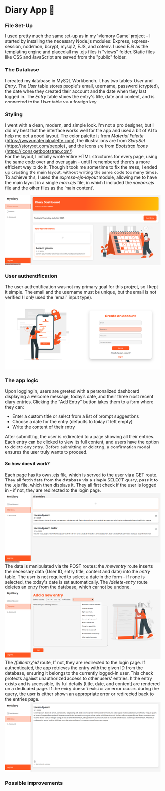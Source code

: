 # Diary App 📖

### File Set-Up
I used pretty much the same set-up as in my 'Memory Game' project - I started by installing the necessary Node.js modules: Express, express-session, nodemon, bcrypt, mysql2, EJS, and dotenv. I used EJS as the templating engine and placed all my .ejs files in "views" folder. Static files like CSS and JavaScript are served from the "public" folder. 

### The Database
I created my database in MySQL Workbench. It has two tables: *User* and *Entry*.
The *User* table stores people's email, username, password (crypted), the date when they created their account and the date when they last logged in.
The *Entry* table stores the entry's title, date and content, and is connected to the *User* table via a foreign key.

### Styling
I went with a clean, modern, and simple look. I’m not a pro designer, but I did my best that the interface works well for the app and used a bit of AI to help me get a good layout.
The color palette is from *Material Palette* (https://www.materialpalette.com), the illustrations are from *StorySet* (https://storyset.com/people) , and the icons are from *Bootstrap Icons* (https://icons.getbootstrap.com/)  
For the layout, I initially wrote entire HTML structures for every page, using the same code over and over again - until I remembered there's a more efficient way to do it. Though it took me some time to fix the mess, I ended up creating the main layout, without writing the same code too many times. To achieve this, I used the *express-ejs-layout* module, allowing me to have the main layout in a single *main.ejs* file, in which I included the *navbar.ejs* file and the other files as the 'main content'.

![Screenshot of the project interface](assets/screenshot3.png)

### User authentification
The user authentification was not my primary goal for this project, so I kept it simple. The email and the username must be unique, but the email is not verified (I only used the 'email' input type).
![Screenshot of the project interface](assets/screenshot1.png)

### The app logic
Upon logging in, users are greeted with a personalized dashboard displaying a welcome message, today’s date, and their three most recent diary entries.
Clicking the "Add Entry" button takes them to a form where they can:
- Enter a custom title or select from a list of prompt suggestions
- Choose a date for the entry (defaults to today if left empty)
- Write the content of their entry
    
After submitting, the user is redirected to a page showing all their entries. Each entry can be clicked to view its full content, and users have the option to delete any entry. Before submitting or deleting, a confirmation modal ensures the user truly wants to proceed.
#### So how does it work?
Each page has its own .ejs file, which is served to the user via a GET route. They all fetch data from the database via a simple SELECT query, pass it to the .ejs file, which then displays it. They all first check if the user is logged in - if not, they are redirected to the login page.  
![Screenshot of the project interface](assets/screenshot5.png)   
The data is manipulated via the POST routes: the */newentry* route inserts the necessary data (User ID, entry title, content and date) into the *entry* table. The user is not required to select a date in the form - if none is selected, the today's date is set automatically. The */delete-entry* route deletes an entry from the database, which cannot be undone.
![Screenshot of the project interface](assets/screenshot6.png)
The */fullentry/:id* route, If not, they are redirected to the login page. If authenticated, the app retrieves the entry with the given ID from the database, ensuring it belongs to the currently logged-in user. This check protects against unauthorized access to other users’ entries. If the entry exists and is accessible, its full details (title, date, and content) are rendered on a dedicated page. If the entry doesn't exist or an error occurs during the query, the user is either shown an appropriate error or redirected back to the entries page.
![Screenshot of the project interface](assets/screenshot4.png)

### Possible improvements

